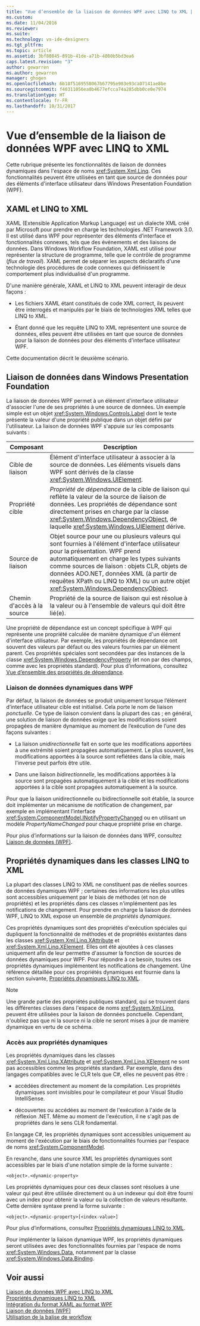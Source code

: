 ```yaml
---
title: "Vue d’ensemble de la liaison de données WPF avec LINQ to XML | Microsoft"
ms.custom: 
ms.date: 11/04/2016
ms.reviewer: 
ms.suite: 
ms.technology: vs-ide-designers
ms.tgt_pltfrm: 
ms.topic: article
ms.assetid: 3bf80845-891b-41de-a71b-4080b5bd3ea6
caps.latest.revision: "3"
author: gewarren
ms.author: gewarren
manager: ghogen
ms.openlocfilehash: 6b18f5169558067b67795e983e93ca07141ae8be
ms.sourcegitcommit: f40311056ea0b4677efcca74a285dbb0ce0e7974
ms.translationtype: HT
ms.contentlocale: fr-FR
ms.lasthandoff: 10/31/2017
---
```

# <a name="wpf-data-binding-with-linq-to-xml-overview"></a>Vue d’ensemble de la liaison de données WPF avec LINQ to XML
Cette rubrique présente les fonctionnalités de liaison de données dynamiques dans l'espace de noms <xref:System.Xml.Linq>. Ces fonctionnalités peuvent être utilisées en tant que source de données pour des éléments d'interface utilisateur dans Windows Presentation Foundation (WPF).  
  
## <a name="xaml-and-linq-to-xml"></a>XAML et LINQ to XML  
 XAML (Extensible Application Markup Language) est un dialecte XML créé par Microsoft pour prendre en charge les technologies .NET Framework 3.0. Il est utilisé dans WPF pour représenter des éléments d’interface et fonctionnalités connexes, tels que des événements et des liaisons de données. Dans Windows Workflow Foundation, XAML est utilisé pour représenter la structure de programme, telle que le contrôle de programme (*flux de travail*). XAML permet de séparer les aspects déclaratifs d'une technologie des procédures de code connexes qui définissent le comportement plus individualisé d'un programme.  
  
 D'une manière générale, XAML et LINQ to XML peuvent interagir de deux façons :  
  
-   Les fichiers XAML étant constitués de code XML correct, ils peuvent être interrogés et manipulés par le biais de technologies XML telles que LINQ to XML.  
  
-   Étant donné que les requête LINQ to XML représentent une source de données, elles peuvent être utilisées en tant que source de données pour la liaison de données pour des éléments d'interface utilisateur WPF.  
  
 Cette documentation décrit le deuxième scénario.  
  
## <a name="data-binding-in-the-windows-presentation-foundation"></a>Liaison de données dans Windows Presentation Foundation  
 La liaison de données WPF permet à un élément d'interface utilisateur d'associer l'une de ses propriétés à une source de données. Un exemple simple est un objet <xref:System.Windows.Controls.Label> dont le texte présente la valeur d'une propriété publique dans un objet défini par l'utilisateur. La liaison de données WPF s'appuie sur les composants suivants :  
  
|Composant|Description|  
|---------------|-----------------|  
|Cible de liaison|Élément d'interface utilisateur à associer à la source de données. Les éléments visuels dans WPF sont dérivés de la classe <xref:System.Windows.UIElement>.|  
|Propriété cible|*Propriété de dépendance* de la cible de liaison qui reflète la valeur de la source de liaison de données. Les propriétés de dépendance sont directement prises en charge par la classe <xref:System.Windows.DependencyObject>, de laquelle <xref:System.Windows.UIElement> dérive.|  
|Source de liaison|Objet source pour une ou plusieurs valeurs qui sont fournies à l'élément d'interface utilisateur pour la présentation. WPF prend automatiquement en charge les types suivants comme sources de liaison : objets CLR, objets de données ADO.NET, données XML (à partir de requêtes XPath ou LINQ to XML) ou un autre objet <xref:System.Windows.DependencyObject>.|  
|Chemin d'accès à la source|Propriété de la source de liaison qui est résolue à la valeur ou à l'ensemble de valeurs qui doit être lié(e).|  
  
 Une propriété de dépendance est un concept spécifique à WPF qui représente une propriété calculée de manière dynamique d'un élément d'interface utilisateur. Par exemple, les propriétés de dépendance ont souvent des valeurs par défaut ou des valeurs fournies par un élément parent. Ces propriétés spéciales sont secondées par des instances de la classe <xref:System.Windows.DependencyProperty> (et non par des champs, comme avec les propriétés standard). Pour plus d’informations, consultez [Vue d’ensemble des propriétés de dépendance](/dotnet/framework/wpf/advanced/dependency-properties-overview).  
  
### <a name="dynamic-data-binding-in-wpf"></a>Liaison de données dynamiques dans WPF  
 Par défaut, la liaison de données se produit uniquement lorsque l’élément d’interface utilisateur cible est initialisé. Cela porte le nom de liaison *ponctuelle*. Ce type de liaison convient dans la plupart des cas ; en général, une solution de liaison de données exige que les modifications soient propagées de manière dynamique au moment de l’exécution de l’une des façons suivantes :  
  
-   La liaison *unidirectionnelle* fait en sorte que les modifications apportées à une extrémité soient propagées automatiquement. Le plus souvent, les modifications apportées à la source sont reflétées dans la cible, mais l'inverse peut parfois être utile.  
  
-   Dans une liaison *bidirectionnelle*, les modifications apportées à la source sont propagées automatiquement à la cible et les modifications apportées à la cible sont propagées automatiquement à la source.  
  
 Pour que la liaison unidirectionnelle ou bidirectionnelle soit établie, la source doit implémenter un mécanisme de notification de changement, par exemple en implémentant l’interface <xref:System.ComponentModel.INotifyPropertyChanged> ou en utilisant un modèle *PropertyNameChanged* pour chaque propriété prise en charge.  
  
 Pour plus d’informations sur la liaison de données dans WPF, consultez [Liaison de données (WPF)](/dotnet/framework/wpf/data/data-binding-wpf).  
  
## <a name="dynamic-properties-in-linq-to-xml-classes"></a>Propriétés dynamiques dans les classes LINQ to XML   
 La plupart des classes LINQ to XML ne constituent pas de réelles sources de données dynamiques WPF ; certaines des informations les plus utiles sont accessibles uniquement par le biais de méthodes (et non de propriétés) et les propriétés dans ces classes n'implémentent pas les notifications de changement. Pour prendre en charge la liaison de données WPF, LINQ to XML expose un ensemble de *propriétés dynamiques*.  
  
 Ces propriétés dynamiques sont des propriétés d'exécution spéciales qui dupliquent la fonctionnalité de méthodes et de propriétés existantes dans les classes <xref:System.Xml.Linq.XAttribute> et <xref:System.Xml.Linq.XElement>. Elles ont été ajoutées à ces classes uniquement afin de leur permettre d'assumer la fonction de sources de données dynamiques pour WPF. Pour répondre à ce besoin, toutes ces propriétés dynamiques implémentent les notifications de changement. Une référence détaillée pour ces propriétés dynamiques est fournie dans la section suivante, [Propriétés dynamiques LINQ to XML](../designers/linq-to-xml-dynamic-properties.md).  
  
> [!NOTE]
>  Une grande partie des propriétés publiques standard, qui se trouvent dans les différentes classes dans l'espace de noms <xref:System.Xml.Linq>, peuvent être utilisées pour la liaison de données ponctuelle. Cependant, n'oubliez pas que ni la source ni la cible ne seront mises à jour de manière dynamique en vertu de ce schéma.  
  
### <a name="accessing-dynamic-properties"></a>Accès aux propriétés dynamiques  
 Les propriétés dynamiques dans les classes <xref:System.Xml.Linq.XAttribute> et <xref:System.Xml.Linq.XElement> ne sont pas accessibles comme les propriétés standard. Par exemple, dans des langages compatibles avec le CLR tels que C#, elles ne peuvent pas être :  
  
-   accédées directement au moment de la compilation. Les propriétés dynamiques sont invisibles pour le compilateur et pour Visual Studio IntelliSense.  
  
-   découvertes ou accédées au moment de l'exécution à l'aide de la réflexion .NET. Même au moment de l'exécution, il ne s'agit pas de propriétés dans le sens CLR fondamental.  
  
 En langage C#, les propriétés dynamiques sont accessibles uniquement au moment de l'exécution par le biais de fonctionnalités fournies par l'espace de noms <xref:System.ComponentModel>.  
  
 En revanche, dans une source XML les propriétés dynamiques sont accessibles par le biais d'une notation simple de la forme suivante :  
  
```  
<object>.<dynamic-property>  
```  
  
 Les propriétés dynamiques pour ces deux classes sont résolues à une valeur qui peut être utilisée directement ou à un indexeur qui doit être fourni avec un index pour obtenir la valeur ou la collection de valeurs résultante. Cette dernière syntaxe prend la forme suivante :  
  
```  
<object>.<dynamic-property>[<index-value>]  
```  
  
 Pour plus d’informations, consultez [Propriétés dynamiques LINQ to XML](../designers/linq-to-xml-dynamic-properties.md).  
  
 Pour implémenter la liaison dynamique WPF, les propriétés dynamiques seront utilisées avec des fonctionnalités fournies par l'espace de noms <xref:System.Windows.Data>, notamment par la classe <xref:System.Windows.Data.Binding>.  
  
## <a name="see-also"></a>Voir aussi  
 [Liaison de données WPF avec LINQ to XML](../designers/wpf-data-binding-with-linq-to-xml.md)   
 [Propriétés dynamiques LINQ to XML](../designers/linq-to-xml-dynamic-properties.md)   
 [Intégration du format XAML au format WPF](/dotnet/framework/wpf/advanced/xaml-in-wpf)   
 [Liaison de données (WPF)](/dotnet/framework/wpf/data/data-binding-wpf)   
 [Utilisation de la balise de workflow](http://go.microsoft.com/fwlink/?LinkId=98685)